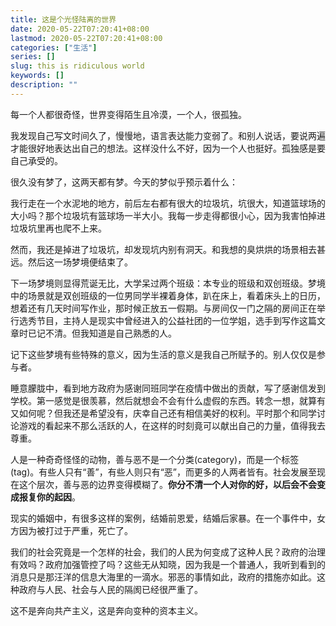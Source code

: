 ```yaml
---
title: 这是个光怪陆离的世界
date: 2020-05-22T07:20:41+08:00
lastmod: 2020-05-22T07:20:41+08:00
categories: ["生活"]
series: []
slug: this is ridiculous world
keywords: []
description: ""
---
```


每一个人都很奇怪，世界变得陌生且冷漠，一个人，很孤独。

我发现自己写文时间久了，慢慢地，语言表达能力变弱了。和别人说话，要说两遍才能很好地表达出自己的想法。这样没什么不好，因为一个人也挺好。孤独感是要自己承受的。

很久没有梦了，这两天都有梦。今天的梦似乎预示着什么：

我行走在一个水泥地的地方，前后左右都有很大的垃圾坑，坑很大，知道篮球场的大小吗？那个垃圾坑有篮球场一半大小。我每一步走得都很小心，因为我害怕掉进垃圾坑里再也爬不上来。

然而，我还是掉进了垃圾坑，却发现坑内别有洞天。和我想的臭烘烘的场景相去甚远。然后这一场梦境便结束了。

下一场梦境则显得荒诞无比，大学呆过两个班级：本专业的班级和双创班级。梦境中的场景就是双创班级的一位男同学半裸着身体，趴在床上，看着床头上的日历，想着还有几天时间写作业，那时候正放五一假期。与房间仅一门之隔的房间正在举行选秀节目，主持人是现实中曾经进入的公益社团的一位学姐，选手到写作这篇文章时已记不清。但我知道是自己熟悉的人。

记下这些梦境有些特殊的意义，因为生活的意义是我自己所赋予的。别人仅仅是参与者。

睡意朦胧中，看到地方政府为感谢同班同学在疫情中做出的贡献，写了感谢信发到学校。第一感觉是很羡慕，然后就想会不会有什么虚假的东西。转念一想，就算有又如何呢？但我还是希望没有，庆幸自己还有相信美好的权利。平时那个和同学讨论游戏的看起来不那么活跃的人，在这样的时刻竟可以献出自己的力量，值得我去尊重。

人是一种奇奇怪怪的动物，善与恶不是一个分类(category)，而是一个标签(tag)。有些人只有“善”，有些人则只有“恶”，而更多的人两者皆有。社会发展至现在这个层次，善与恶的边界变得模糊了。**你分不清一个人对你的好，以后会不会变成报复你的起因**。

现实的婚姻中，有很多这样的案例，结婚前恩爱，结婚后家暴。在一个事件中，女方因为被打过于严重，死亡了。

我们的社会究竟是一个怎样的社会，我们的人民为何变成了这种人民？政府的治理有效吗？政府加强管控了吗？这些无从知晓，因为我是一个普通人，我听到看到的消息只是那汪洋的信息大海里的一滴水。邪恶的事情如此，政府的措施亦如此。这种政府与人民、社会与人民的隔阂已经很严重了。

这不是奔向共产主义，这是奔向变种的资本主义。